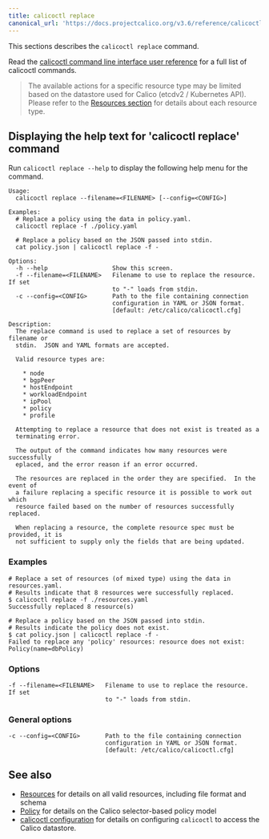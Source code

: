 ```yaml
---
title: calicoctl replace
canonical_url: 'https://docs.projectcalico.org/v3.6/reference/calicoctl/commands/replace'
---
```


This sections describes the `calicoctl replace` command.

Read the [calicoctl command line interface user reference]({{site.baseurl}}/{{page.version}}/reference/calicoctl/) 
for a full list of calicoctl commands.

> The available actions for a specific resource type may be limited based on the datastore
> used for Calico (etcdv2 / Kubernetes API).  Please refer to the [Resources section]({{site.baseurl}}/{{page.version}}/reference/calicoctl/resources/)
> for details about each resource type.

## Displaying the help text for 'calicoctl replace' command

Run `calicoctl replace --help` to display the following help menu for the 
command.

```
Usage:
  calicoctl replace --filename=<FILENAME> [--config=<CONFIG>]

Examples:
  # Replace a policy using the data in policy.yaml.
  calicoctl replace -f ./policy.yaml

  # Replace a policy based on the JSON passed into stdin.
  cat policy.json | calicoctl replace -f -

Options:
  -h --help                  Show this screen.
  -f --filename=<FILENAME>   Filename to use to replace the resource.  If set
                             to "-" loads from stdin.
  -c --config=<CONFIG>       Path to the file containing connection
                             configuration in YAML or JSON format.
                             [default: /etc/calico/calicoctl.cfg]

Description:
  The replace command is used to replace a set of resources by filename or
  stdin.  JSON and YAML formats are accepted.

  Valid resource types are:

    * node
    * bgpPeer
    * hostEndpoint
    * workloadEndpoint
    * ipPool
    * policy
    * profile

  Attempting to replace a resource that does not exist is treated as a
  terminating error.

  The output of the command indicates how many resources were successfully
  eplaced, and the error reason if an error occurred.

  The resources are replaced in the order they are specified.  In the event of
  a failure replacing a specific resource it is possible to work out which
  resource failed based on the number of resources successfully replaced.

  When replacing a resource, the complete resource spec must be provided, it is
  not sufficient to supply only the fields that are being updated.
```

### Examples

```
# Replace a set of resources (of mixed type) using the data in resources.yaml.
# Results indicate that 8 resources were successfully replaced.
$ calicoctl replace -f ./resources.yaml
Successfully replaced 8 resource(s)

# Replace a policy based on the JSON passed into stdin.
# Results indicate the policy does not exist.
$ cat policy.json | calicoctl replace -f -
Failed to replace any 'policy' resources: resource does not exist: Policy(name=dbPolicy)
```

### Options

```
-f --filename=<FILENAME>   Filename to use to replace the resource.  If set
                           to "-" loads from stdin.
```

### General options

```
-c --config=<CONFIG>       Path to the file containing connection
                           configuration in YAML or JSON format.
                           [default: /etc/calico/calicoctl.cfg]
```

## See also

-  [Resources]({{site.baseurl}}/{{page.version}}/reference/calicoctl/resources/) for details on all valid resources, including file format
   and schema
-  [Policy]({{site.baseurl}}/{{page.version}}/reference/calicoctl/resources/policy) for details on the Calico selector-based policy model
-  [calicoctl configuration]({{site.baseurl}}/{{page.version}}/reference/calicoctl/setup) for details on configuring `calicoctl` to access
   the Calico datastore.
